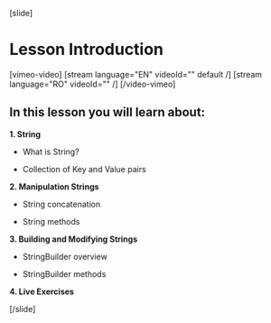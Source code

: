 [slide]

# Lesson Introduction

[vimeo-video]
[stream language="EN" videoId="" default /]
[stream language="RO" videoId="" /]
[/video-vimeo]

## In this lesson you will learn about:

**1. String**

- What is String?

- Collection of Key and Value pairs

**2. Manipulation Strings**

- String concatenation

- String methods

**3. Building and Modifying Strings**

- StringBuilder overview

- StringBuilder methods


**4. Live Exercises**

[/slide]
